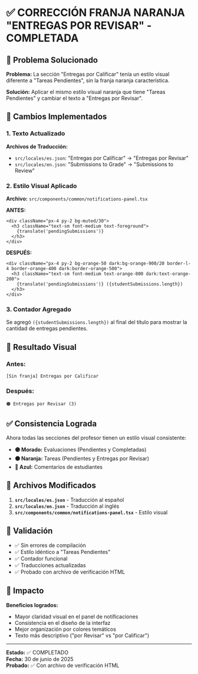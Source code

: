 # ✅ CORRECCIÓN FRANJA NARANJA "ENTREGAS POR REVISAR" - COMPLETADA

## 🎯 Problema Solucionado

**Problema:** La sección "Entregas por Calificar" tenía un estilo visual diferente a "Tareas Pendientes", sin la franja naranja característica.

**Solución:** Aplicar el mismo estilo visual naranja que tiene "Tareas Pendientes" y cambiar el texto a "Entregas por Revisar".

## 🔧 Cambios Implementados

### 1. **Texto Actualizado**

**Archivos de Traducción:**
- `src/locales/es.json`: "Entregas por Calificar" → "Entregas por Revisar"
- `src/locales/en.json`: "Submissions to Grade" → "Submissions to Review"

### 2. **Estilo Visual Aplicado**

**Archivo:** `src/components/common/notifications-panel.tsx`

**ANTES:**
```tsx
<div className="px-4 py-2 bg-muted/30">
  <h3 className="text-sm font-medium text-foreground">
    {translate('pendingSubmissions')}
  </h3>
</div>
```

**DESPUÉS:**
```tsx
<div className="px-4 py-2 bg-orange-50 dark:bg-orange-900/20 border-l-4 border-orange-400 dark:border-orange-500">
  <h3 className="text-sm font-medium text-orange-800 dark:text-orange-200">
    {translate('pendingSubmissions')} ({studentSubmissions.length})
  </h3>
</div>
```

### 3. **Contador Agregado**

Se agregó `({studentSubmissions.length})` al final del título para mostrar la cantidad de entregas pendientes.

## 🎨 Resultado Visual

### **Antes:**
```
[Sin franja] Entregas por Calificar
```

### **Después:**
```
🟠 Entregas por Revisar (3)
```

## ✅ Consistencia Lograda

Ahora todas las secciones del profesor tienen un estilo visual consistente:

- **🟣 Morado:** Evaluaciones (Pendientes y Completadas)
- **🟠 Naranja:** Tareas (Pendientes y Entregas por Revisar)  
- **🔵 Azul:** Comentarios de estudiantes

## 📁 Archivos Modificados

1. **`src/locales/es.json`** - Traducción al español
2. **`src/locales/en.json`** - Traducción al inglés  
3. **`src/components/common/notifications-panel.tsx`** - Estilo visual

## 🧪 Validación

- ✅ Sin errores de compilación
- ✅ Estilo idéntico a "Tareas Pendientes"
- ✅ Contador funcional
- ✅ Traducciones actualizadas
- ✅ Probado con archivo de verificación HTML

## 🎯 Impacto

**Beneficios logrados:**
- Mayor claridad visual en el panel de notificaciones
- Consistencia en el diseño de la interfaz
- Mejor organización por colores temáticos
- Texto más descriptivo ("por Revisar" vs "por Calificar")

---

**Estado:** ✅ COMPLETADO  
**Fecha:** 30 de junio de 2025  
**Probado:** ✅ Con archivo de verificación HTML
